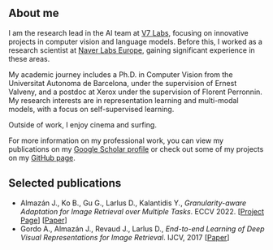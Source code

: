 ## About me

I am the research lead in the AI team at [V7 Labs](https://www.v7labs.com), focusing on innovative projects in computer vision and language models. Before this, I worked as a research scientist at [Naver Labs Europe](https://europe.naverlabs.com/), gaining significant experience in these areas.

My academic journey includes a Ph.D. in Computer Vision from the Universitat Autonoma de Barcelona, under the supervision of Ernest Valveny, and a postdoc at Xerox under the supervision of Florent Perronnin. My research interests are in representation learning and multi-modal models, with a focus on self-supervised learning.

Outside of work, I enjoy cinema and surfing.

For more information on my professional work, you can view my publications on my [Google Scholar profile](https://scholar.google.com/citations?user=0dUAE_EAAAAJ&hl=en) or check out some of my projects on my [GitHub page](https://github.com/almazan).


## Selected publications

* Almazán J., Ko B., Gu G., Larlus D., Kalantidis Y., _Granularity-aware Adaptation for Image Retrieval over Multiple Tasks_. ECCV 2022. [[Project Page](https://europe.naverlabs.com/granularity-aware-adaptation-for-image-retrieval-over-multiple-tasks/)] [[Paper](https://arxiv.org/abs/2210.02254)]
* Gordo A., Almazán J., Revaud J., Larlus D., _End-to-end Learning of Deep Visual Representations for Image Retrieval_. IJCV, 2017 [[Paper](https://arxiv.org/abs/1610.07940)]

